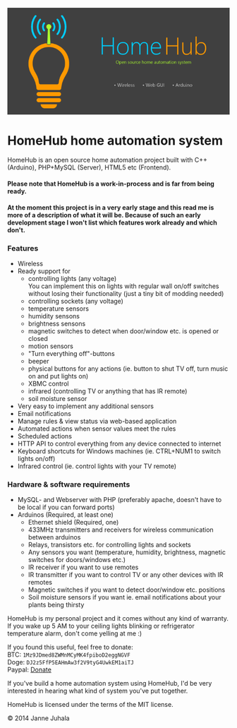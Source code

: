![LOGO](Assets/Logo_hollow_with_text_722x.png)

# HomeHub home automation system
  
HomeHub is an open source home automation project built with C++ (Arduino), PHP+MySQL (Server), HTML5 etc (Frontend).
  
  
#### Please note that HomeHub is a work-in-process and is far from being ready.
#### At the moment this project is in a very early stage and this read me is more of a description of what it will be. Because of such an early development stage I won't list which features work already and which don't.
  
  
### Features
* Wireless
* Ready support for
  * controlling lights (any voltage)  
   You can implement this on lights with regular wall on/off switches without losing their functionality (just a tiny bit of modding needed)  
  * controlling sockets (any voltage)
  * temperature sensors
  * humidity sensons
  * brightness sensons
  * magnetic switches to detect when door/window etc. is opened or closed
  * motion sensors
  * "Turn everything off"-buttons
  * beeper
  * physical buttons for any actions (ie. button to shut TV off, turn music on and put lights on)
  * XBMC control
  * infrared (controlling TV or anything that has IR remote)
  * soil moisture sensor
* Very easy to implement any additional sensors
* Email notifications
* Manage rules & view status via web-based application
* Automated actions when sensor values meet the rules
* Scheduled actions
* HTTP API to control everything from any device connected to internet
* Keyboard shortcuts for Windows machines (ie. CTRL+NUM1 to switch lights on/off)
* Infrared control (ie. control lights with your TV remote)  
  
### Hardware & software requirements
* MySQL- and Webserver with PHP (preferably apache, doesn't have to be local if you can forward ports)
* Arduinos (Required, at least one)
  * Ethernet shield (Required, one)
  * 433MHz transmitters and receivers for wireless communication between arduinos
  * Relays, transistors etc. for controlling lights and sockets
  * Any sensors you want (temperature, humidity, brightness, magnetic switches for doors/windows etc.)
  * IR receiver if you want to use remotes
  * IR transmitter if you want to control TV or any other devices with IR remotes
  * Magnetic switches if you want to detect door/window etc. positions  
  * Soil moisture sensors if you want ie. email notifications about your plants being thirsty  
  
  
HomeHub is my personal project and it comes without any kind of warranty.  
If you wake up 5 AM to your ceiling lights blinking or refrigerator temperature alarm, don't come yelling at me :)  
  
  
If you found this useful, feel free to donate:  
BTC: `1Mz9JDmed8ZWMnMCyMK4fpiboD2eggNGVF`   
Doge: `DJ2z5FfP5EAHmAw3f2V9tyG4UwkEM1aiTJ`  
Paypal: [Donate](https://www.paypal.com/cgi-bin/webscr?cmd=_donations&business=FHCUMTL6FPU6L&lc=US&item_name=JJJ&currency_code=USD&bn=PP%2dDonationsBF%3abtn_donateCC_LG%2egif%3aNonHosted)  
  
If you've build a home automation system using HomeHub, I'd be very interested in hearing what kind of system you've put together.  
  
  
HomeHub is licensed under the terms of the MIT license.


© 2014 Janne Juhala  